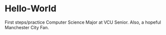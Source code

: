 # Hello-World
First steps/practice
Computer Science Major at VCU Senior. Also, a hopeful Manchester City Fan. 
